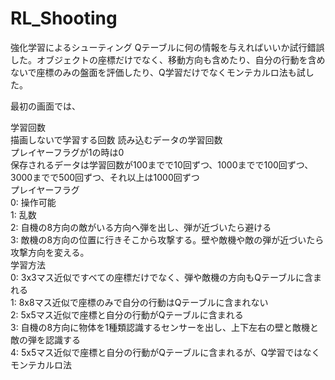 # RL_Shooting
強化学習によるシューティング
Qテーブルに何の情報を与えればいいか試行錯誤した。オブジェクトの座標だけでなく、移動方向も含めたり、自分の行動を含めないで座標のみの盤面を評価したり、Q学習だけでなくモンテカルロ法も試した。



最初の画面では、

学習回数  
     描画しないで学習する回数
読み込むデータの学習回数  
     プレイヤーフラグが1の時は0  
     保存されるデータは学習回数が100までで10回ずつ、1000までで100回ずつ、3000までで500回ずつ、それ以上は1000回ずつ  
プレイヤーフラグ  
     0: 操作可能  
     1: 乱数  
     2: 自機の8方向の敵がいる方向へ弾を出し、弾が近づいたら避ける  
     3: 敵機の8方向の位置に行きそこから攻撃する。壁や敵機や敵の弾が近づいたら攻撃方向を変える。  
学習方法  
     0: 3x3マス近似ですべての座標だけでなく、弾や敵機の方向もQテーブルに含まれる  
     1: 8x8マス近似で座標のみで自分の行動はQテーブルに含まれない  
     2: 5x5マス近似で座標と自分の行動がQテーブルに含まれる  
     3: 自機の8方向に物体を1種類認識するセンサーを出し、上下左右の壁と敵機と敵の弾を認識する  
     4: 5x5マス近似で座標と自分の行動がQテーブルに含まれるが、Q学習ではなくモンテカルロ法  
